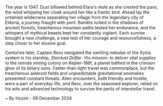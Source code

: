
The year is 1347.  Dust billowed behind Elara's mule as she crested the pass, the wind whipping her cloak around her like a frantic bird.  Ahead lay the untamed wilderness separating her village from the legendary city of Eldoria, a journey fraught with peril.  Bandits lurked in the shadows of ancient forests, treacherous mountain paths tested her endurance, and the whispers of mythical beasts kept her constantly vigilant.  Each sunrise brought a new challenge, a new test of her courage and resourcefulness, a step closer to her elusive goal.

Centuries later, Captain Rexx navigated the swirling nebulae of the Xylos system in his starship, *Stardust Drifter*.  His mission: to deliver vital supplies to the remote mining colony on Kepler-186f, a planet bathed in the crimson glow of its binary suns.  Faster-than-light travel was commonplace, but the treacherous asteroid fields and unpredictable gravitational anomalies presented constant threats.  Alien encounters, both friendly and hostile, were a part of everyday life, and Rexx, ever the seasoned explorer, relied on his wits and advanced technology to survive the perils of interstellar travel.

~ By Hozmi - 09 December 2024
